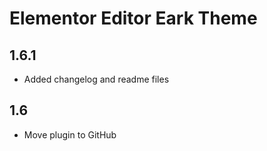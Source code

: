 Elementor Editor Eark Theme
===========================

1.6.1
-----
- Added changelog and readme files

1.6
-----
- Move plugin to GitHub